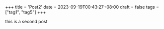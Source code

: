 +++
title = 'Post2'
date = 2023-09-19T00:43:27+08:00
draft = false
tags = ["tag1", "tag5"]
+++

this is a second post